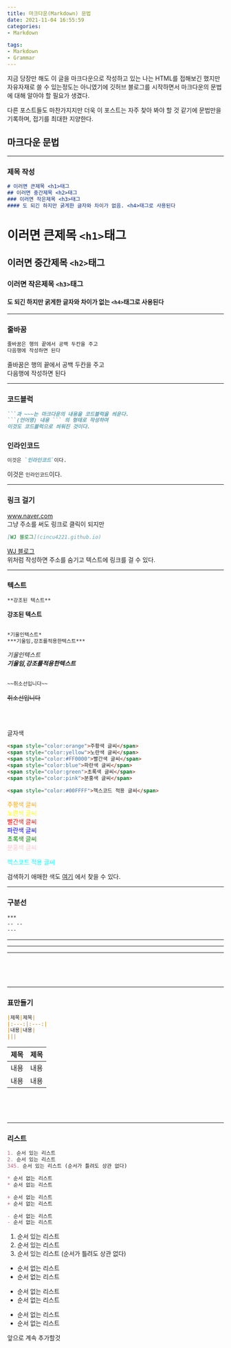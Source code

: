 ```yaml
---
title: 마크다운(Markdown) 문법
date: 2021-11-04 16:55:59
categories: 
- Markdown

tags:
- Markdown
- Grammar
---
```

지금 당장만 해도 이 글을 마크다운으로 작성하고 있는 나는 HTML를 접해보긴 했지만 자유자재로 쓸 수 있는정도는 아니였기에 깃허브 블로그를 시작하면서 마크다운의 문법에 대해 알아야 할 필요가 생겼다.  


다른 포스트들도 마찬가지지만 더욱 이 포스트는 자주 찾아 봐야 할 것 같기에 문법만을 기록하며, 접기를 최대한 지양한다.

## 마크다운 문법

---
### 제목 작성
```markdown
# 이러면 큰제목 <h1>태그
## 이러면 중간제목 <h2>태그
### 이러면 작은제목 <h3>태그
#### 도 되긴 하지만 굵게한 글자와 차이가 없음. <h4>태그로 사용된다
```
# 이러면 큰제목 `<h1>`태그
## 이러면 중간제목 `<h2>`태그
### 이러면 작은제목 `<h3>`태그
#### 도 되긴 하지만 굵게한 글자와 차이가 없는 `<h4>`태그로 사용된다

---

### 줄바꿈

```markdown
줄바꿈은 행의 끝에서 공백 두칸을 주고  
다음행에 작성하면 된다
```
줄바꿈은 행의 끝에서 공백 두칸을 주고  
다음행에 작성하면 된다

---

### 코드블럭

```markdown
```과 ~~~는 마크다운의 내용을 코드블럭을 씌운다.
```(언어명) 내용 ``` 의 형태로 작성하며
이것도 코드블럭으로 씌워진 것이다.
```
### 인라인코드
```markdown
이것은 `인라인코드`이다.
```
이것은 `인라인코드`이다.

---

### 링크 걸기

www.naver.com  
그냥 주소를 써도 링크로 클릭이 되지만 
```markdown
[WJ 블로그](cincu4221.github.io)
```
[WJ 블로그](cincu4221.github.io)  
위처럼 작성하면 주소를 숨기고 텍스트에 링크를 걸 수 있다.

---

### 텍스트

```markdown
**강조된 텍스트**
```
**강조된 텍스트**
<br><br>
```markdown
*기울인텍스트*
***기울임,강조를적용한텍스트***
```
*기울인텍스트*  
***기울임,강조를적용한텍스트***
<br><br>
```markdown
~~취소선입니다~~
```
~~취소선입니다~~

<br><br>

글자색
```markdown
<span style="color:orange">주황색 글씨</span>  
<span style="color:yellow">노란색 글씨</span>  
<span style="color:#FF0000">빨간색 글씨</span>  
<span style="color:blue">파란색 글씨</span>  
<span style="color:green">초록색 글씨</span>  
<span style="color:pink">분홍색 글씨</span> 

<span style="color:#00FFFF">헥스코드 적용 글씨</span>
```
<span style="color:orange">주황색 글씨</span>  
<span style="color:yellow">노란색 글씨</span>  
<span style="color:#FF0000">빨간색 글씨</span>  
<span style="color:blue">파란색 글씨</span>  
<span style="color:green">초록색 글씨</span>  
<span style="color:pink">분홍색 글씨</span> 

<span style="color:#00FFFF">헥스코드 적용 글씨</span>

검색하기 애매한 색도 [여기](https://www.color-hex.com/) 에서 찾을 수 있다.



---

### 구분선

```markdown
***
-- --
---
```
***
-- --
---

<br><br><br>

---

### 표만들기
```markdown
|제목|제목|
|:---:|:---:|
|내용|내용|
|||
```

|제목|제목|
|:---:|:---:|
|내용|내용|
|내용|내용|

<br><br><br>

---

### 리스트
```markdown
1. 순서 있는 리스트
2. 순서 있는 리스트
345. 순서 있는 리스트 (순서가 틀려도 상관 없다)

* 순서 없는 리스트
* 순서 없는 리스트

+ 순서 없는 리스트
+ 순서 없는 리스트

- 순서 없는 리스트
- 순서 없는 리스트
```

1. 순서 있는 리스트
2. 순서 있는 리스트
345. 순서 있는 리스트 (순서가 틀려도 상관 없다)

* 순서 없는 리스트
* 순서 없는 리스트

+ 순서 없는 리스트
+ 순서 없는 리스트

- 순서 없는 리스트
- 순서 없는 리스트




앞으로 계속 추가할것